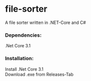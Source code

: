 # file-sorter
A file sorter written in .NET-Core and C# 
### Dependencies:
.Net Core 3.1
### Installation:
Install .Net Core 3.1 <br />
Download .exe from Releases-Tab
